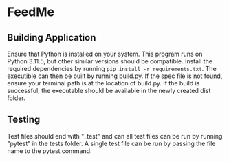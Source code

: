 # FeedMe

## Building Application

Ensure that Python is installed on your system. This program runs on Python 3.11.5, but other similar versions should be compatible.
Install the required dependencies by running `pip install -r requirements.txt`. The executible can then be built by running build.py. If the spec file is not found, ensure your terminal path is at the location of build.py.
If the build is successful, the executable should be available in the newly created dist folder.

## Testing

Test files should end with "_test" and can all test files can be run by running "pytest" in the tests folder. A single test file can be run by passing the file name to the pytest command.
